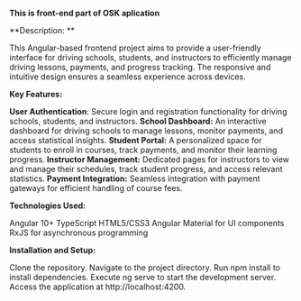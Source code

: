 **This is front-end part of OSK aplication**

**Description: **

This Angular-based frontend project aims to provide a user-friendly interface for driving schools, students, and instructors to efficiently manage driving lessons, payments, and progress tracking. The responsive and intuitive design ensures a seamless experience across devices.


**Key Features:**

**User Authentication**: Secure login and registration functionality for driving schools, students, and instructors.
**School Dashboard:** An interactive dashboard for driving schools to manage lessons, monitor payments, and access statistical insights.
**Student Portal:** A personalized space for students to enroll in courses, track payments, and monitor their learning progress.
**Instructor Management:** Dedicated pages for instructors to view and manage their schedules, track student progress, and access relevant statistics.
**Payment Integration:** Seamless integration with payment gateways for efficient handling of course fees.


**Technologies Used:**

Angular 10+
TypeScript
HTML5/CSS3
Angular Material for UI components
RxJS for asynchronous programming


**Installation and Setup:**

Clone the repository.
Navigate to the project directory.
Run npm install to install dependencies.
Execute ng serve to start the development server.
Access the application at http://localhost:4200.
